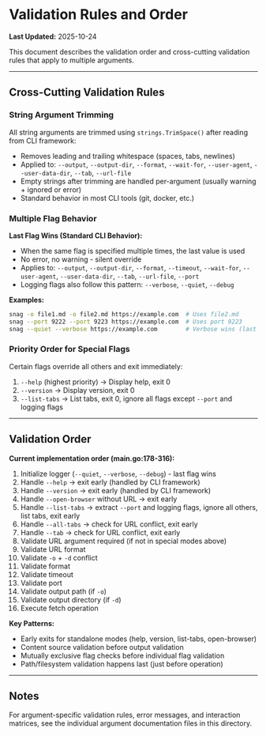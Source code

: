 # Validation Rules and Order

**Last Updated:** 2025-10-24

This document describes the validation order and cross-cutting validation rules that apply to multiple arguments.

---

## Cross-Cutting Validation Rules

### String Argument Trimming

All string arguments are trimmed using `strings.TrimSpace()` after reading from CLI framework:

- Removes leading and trailing whitespace (spaces, tabs, newlines)
- Applied to: `--output`, `--output-dir`, `--format`, `--wait-for`, `--user-agent`, `--user-data-dir`, `--tab`, `--url-file`
- Empty strings after trimming are handled per-argument (usually warning + ignored or error)
- Standard behavior in most CLI tools (git, docker, etc.)

### Multiple Flag Behavior

**Last Flag Wins (Standard CLI Behavior):**

- When the same flag is specified multiple times, the last value is used
- No error, no warning - silent override
- Applies to: `--output`, `--output-dir`, `--format`, `--timeout`, `--wait-for`, `--user-agent`, `--user-data-dir`, `--tab`, `--url-file`, `--port`
- Logging flags also follow this pattern: `--verbose`, `--quiet`, `--debug`

**Examples:**

```bash
snag -o file1.md -o file2.md https://example.com  # Uses file2.md
snag --port 9222 --port 9223 https://example.com  # Uses port 9223
snag --quiet --verbose https://example.com        # Verbose wins (last flag)
```

### Priority Order for Special Flags

Certain flags override all others and exit immediately:

1. `--help` (highest priority) → Display help, exit 0
2. `--version` → Display version, exit 0
3. `--list-tabs` → List tabs, exit 0, ignore all flags except `--port` and logging flags

---

## Validation Order

**Current implementation order (main.go:178-316):**

1. Initialize logger (`--quiet`, `--verbose`, `--debug`) - last flag wins
2. Handle `--help` → exit early (handled by CLI framework)
3. Handle `--version` → exit early (handled by CLI framework)
4. Handle `--open-browser` without URL → exit early
5. Handle `--list-tabs` → extract `--port` and logging flags, ignore all others, list tabs, exit early
6. Handle `--all-tabs` → check for URL conflict, exit early
7. Handle `--tab` → check for URL conflict, exit early
8. Validate URL argument required (if not in special modes above)
9. Validate URL format
10. Validate `-o` + `-d` conflict
11. Validate format
12. Validate timeout
13. Validate port
14. Validate output path (if `-o`)
15. Validate output directory (if `-d`)
16. Execute fetch operation

**Key Patterns:**

- Early exits for standalone modes (help, version, list-tabs, open-browser)
- Content source validation before output validation
- Mutually exclusive flag checks before individual flag validation
- Path/filesystem validation happens last (just before operation)

---

## Notes

For argument-specific validation rules, error messages, and interaction matrices, see the individual argument documentation files in this directory.
